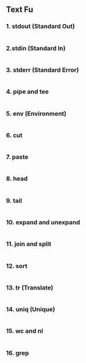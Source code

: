 ## Text Fu
### 1. stdout (Standard Out)
```

```
### 2.stdin (Standard In)
```

```
### 3. stderr (Standard Error)
```

```
### 4. pipe and tee
```

```
### 5. env (Environment)
```

```
### 6. cut
```

```
### 7. paste
```

```
### 8. head
```

```
### 9. tail
```

```
### 10. expand and unexpand
```

```
### 11. join and split
```

```
### 12. sort
```

```
### 13. tr (Translate)
```

```
### 14. uniq (Unique)
```

```
### 15. wc and nl
```

```
### 16. grep
```

```
